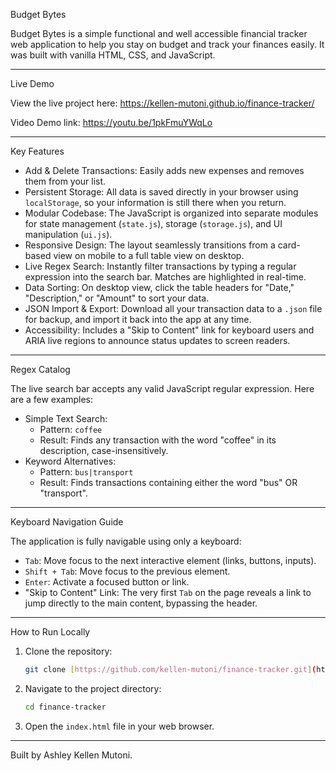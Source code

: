 Budget Bytes

Budget Bytes is a simple functional and well accessible financial tracker web application to help you stay on budget and track your finances easily. It was built with vanilla HTML, CSS, and JavaScript.

---

Live Demo

View the live project here: https://kellen-mutoni.github.io/finance-tracker/

Video Demo link: https://youtu.be/1pkFmuYWqLo

---

Key Features

-  Add & Delete Transactions: Easily adds new expenses and removes them from your list.
- Persistent Storage: All data is saved directly in your browser using `localStorage`, so your information is still there when you return.
- Modular Codebase: The JavaScript is organized into separate modules for state management (`state.js`), storage (`storage.js`), and UI manipulation (`ui.js`).
-  Responsive Design: The layout seamlessly transitions from a card-based view on mobile to a full table view on desktop.
-  Live Regex Search: Instantly filter transactions by typing a regular expression into the search bar. Matches are highlighted in real-time.
-  Data Sorting: On desktop view, click the table headers for "Date," "Description," or "Amount" to sort your data.
-  JSON Import & Export: Download all your transaction data to a `.json` file for backup, and import it back into the app at any time.
-  Accessibility: Includes a "Skip to Content" link for keyboard users and ARIA live regions to announce status updates to screen readers.

---

Regex Catalog

The live search bar accepts any valid JavaScript regular expression. Here are a few examples:

-  Simple Text Search:
    -   Pattern: `coffee`
    -   Result: Finds any transaction with the word "coffee" in its description, case-insensitively.
-  Keyword Alternatives:
    -   Pattern: `bus|transport`
    -   Result: Finds transactions containing either the word "bus" OR "transport".

---

Keyboard Navigation Guide

The application is fully navigable using only a keyboard:

-   `Tab`: Move focus to the next interactive element (links, buttons, inputs).
-   `Shift + Tab`: Move focus to the previous element.
-   `Enter`: Activate a focused button or link.
-   "Skip to Content" Link: The very first `Tab` on the page reveals a link to jump directly to the main content, bypassing the header.

---

How to Run Locally

1.  Clone the repository:
    ```bash
    git clone [https://github.com/kellen-mutoni/finance-tracker.git](https://github.com/kellen-mutoni/finance-tracker.git)
    ```
2.  Navigate to the project directory:
    ```bash
    cd finance-tracker
    ```
3.  Open the `index.html` file in your web browser.

---

Built by Ashley Kellen Mutoni.